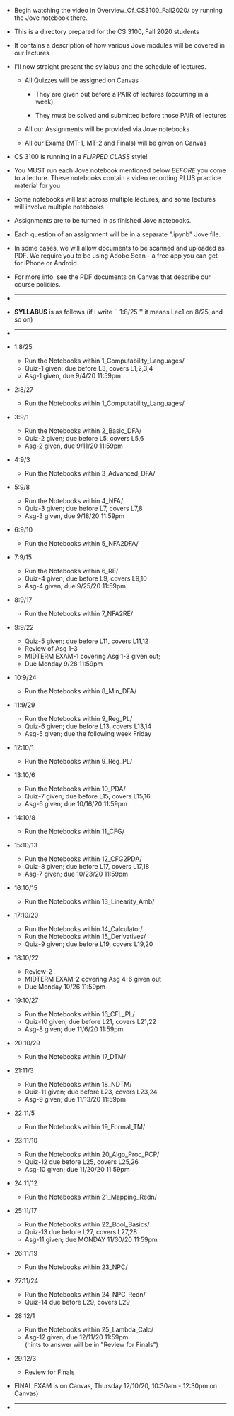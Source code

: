 
* Begin watching the video in Overview_Of_CS3100_Fall2020/
  by running the Jove notebook there. 

* This is a directory prepared for the CS 3100, Fall 2020 students

* It contains a description of how various Jove modules will be
  covered in our lectures
  
* I'll now straight present the syllabus and the schedule of
  lectures. 
  
  - All Quizzes will be assigned on Canvas 
  
    - They are given out before a PAIR of lectures (occurring in a week)
    
    - They must be solved and submitted before those PAIR of lectures
    
  - All our Assignments will be provided via Jove notebooks
  
  - All our Exams (MT-1, MT-2 and Finals) will be given on Canvas

* CS 3100 is running in a *FLIPPED CLASS* style!

* You MUST run each Jove notebook mentioned below *BEFORE* you come
  to a lecture. These notebooks contain a video recording PLUS practice
  material for you
  
* Some notebooks will last across multiple lectures, and some lectures
  will involve multiple notebooks
  
* Assignments are to be turned in as finished Jove notebooks.

* Each question of an assignment will be in a separate ".ipynb" Jove file.

* In some cases, we will allow documents to be scanned and uploaded as PDF. We require
  you to be using Adobe Scan - a free app you can get for iPhone or Android.

* For more info, see the PDF documents on Canvas that describe our course policies.

* -------------------------------------------------------

* **SYLLABUS** is as follows (if I write `` 1:8/25 '' it means Lec1 on 8/25, and so on)

* -------------------------------------------------------

* 1:8/25
  - Run the Notebooks within 1_Computability_Languages/ 
  - Quiz-1 given; due before L3, covers L1,2,3,4
  - Asg-1 given, due 9/4/20 11:59pm  
* 2:8/27
  - Run the Notebooks within 1_Computability_Languages/

  
* 3:9/1
  - Run the Notebooks within 2_Basic_DFA/
  - Quiz-2 given; due before L5, covers L5,6
  - Asg-2 given, due 9/11/20 11:59pm
* 4:9/3
  - Run the Notebooks within 3_Advanced_DFA/ 


* 5:9/8
  - Run the Notebooks within 4_NFA/
  - Quiz-3 given; due before L7, covers L7,8
  - Asg-3 given, due 9/18/20 11:59pm  
* 6:9/10
  - Run the Notebooks within 5_NFA2DFA/



* 7:9/15
  - Run the Notebooks within 6_RE/
  - Quiz-4 given; due before L9, covers L9,10
  - Asg-4 given, due 9/25/20 11:59pm    
* 8:9/17
  - Run the Notebooks within 7_NFA2RE/


* 9:9/22
  - Quiz-5 given; due before L11, covers L11,12
  - Review of Asg 1-3
  - MIDTERM EXAM-1 covering Asg 1-3 given out;
  - Due Monday 9/28 11:59pm
* 10:9/24
  - Run the Notebooks within 8_Min_DFA/

* 11:9/29
  - Run the Notebooks within 9_Reg_PL/
  - Quiz-6 given; due before L13, covers L13,14
  - Asg-5 given; due the following week Friday  
* 12:10/1
  - Run the Notebooks within 9_Reg_PL/



* 13:10/6
  - Run the Notebooks within 10_PDA/
  - Quiz-7 given; due before L15, covers L15,16
  - Asg-6 given; due 10/16/20 11:59pm      
* 14:10/8
  - Run the Notebooks within 11_CFG/  

  
* 15:10/13
  - Run the Notebooks within 12_CFG2PDA/
  - Quiz-8 given; due before L17, covers L17,18
  - Asg-7 given; due 10/23/20 11:59pm        
* 16:10/15
  - Run the Notebooks within 13_Linearity_Amb/


  
* 17:10/20
  - Run the Notebooks within 14_Calculator/
  - Run the Notebooks within 15_Derivatives/
  - Quiz-9 given; due before L19, covers L19,20
* 18:10/22
  - Review-2
  - MIDTERM EXAM-2 covering Asg 4-6 given out
  - Due Monday 10/26 11:59pm

* 19:10/27
  - Run the Notebooks within 16_CFL_PL/		
  - Quiz-10 given; due before L21, covers L21,22
  - Asg-8 given; due 11/6/20 11:59pm
* 20:10/29
  - Run the Notebooks within 17_DTM/  


  
* 21:11/3
  - Run the Notebooks within 18_NDTM/
  - Quiz-11 given; due before L23, covers L23,24
  - Asg-9 given; due 11/13/20 11:59pm  
* 22:11/5
  - Run the Notebooks within 19_Formal_TM/  


  
* 23:11/10
  - Run the Notebooks within 20_Algo_Proc_PCP/
  - Quiz-12 due before L25, covers L25,26
  - Asg-10 given; due 11/20/20 11:59pm  
* 24:11/12
  - Run the Notebooks within 21_Mapping_Redn/  


   
* 25:11/17
  - Run the Notebooks within 22_Bool_Basics/
  - Quiz-13 due before L27, covers L27,28
  - Asg-11 given; due MONDAY 11/30/20 11:59pm
* 26:11/19
  - Run the Notebooks within 23_NPC/  


  
* 27:11/24
  - Run the Notebooks within 24_NPC_Redn/
  - Quiz-14 due before L29, covers L29


* 28:12/1
  - Run the Notebooks within 25_Lambda_Calc/    
  - Asg-12 given; due 12/11/20 11:59pm  
    (hints to answer will be in "Review for Finals")
* 29:12/3
  - Review for Finals

* FINAL EXAM is on Canvas, Thursday 12/10/20, 10:30am - 12:30pm on Canvas)
* -------------------------------------------------------

